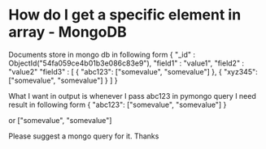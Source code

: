 
# How do I get a specific element in array - MongoDB

Documents store in mongo db in following form
{
    "_id" : ObjectId("54fa059ce4b01b3e086c83e9"),
    "field1" : "value1",
    "field2" : "value2"
    "field3" : [ 
        {
            "abc123": ["somevalue", "somevalue"]
        },
        {
            "xyz345": ["somevalue", "somevalue"]
        }
    ]
}

What I want in output is whenever I pass abc123 in pymongo query I need result in following form
{
     "abc123": ["somevalue", "somevalue"]
}

or
["somevalue", "somevalue"]

Please suggest a mongo query for it. Thanks

        